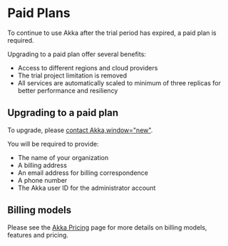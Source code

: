 # Paid Plans

To continue to use Akka after the trial period has expired, a paid plan is required.

Upgrading to a paid plan offer several benefits:

* Access to different regions and cloud providers
* The trial project limitation is removed
* All services are automatically scaled to minimum of three replicas for better performance and resiliency

## Upgrading to a paid plan

To upgrade, please [contact Akka,window="new"](https://akka.io/contact-us).

You will be required to provide:

* The name of your organization
* A billing address
* An email address for billing correspondence
* A phone number
* The Akka user ID for the administrator account

## Billing models

Please see the [Akka Pricing](https://akka.io/pricing) page for more details on billing models, features and pricing.
